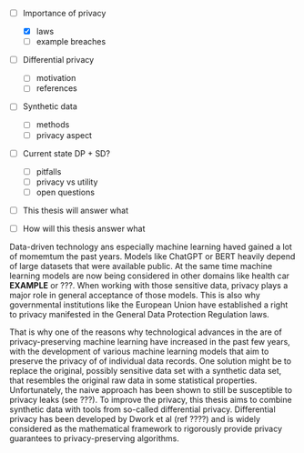 - [ ] Importance of privacy
	- [x] laws
	- [ ] example breaches
- [ ] Differential privacy
	- [ ] motivation
	- [ ] references
- [ ] Synthetic data
	- [ ] methods
	- [ ] privacy aspect
- [ ] Current state DP + SD?
	- [ ] pitfalls
	- [ ] privacy vs utility
	- [ ] open questions
- [ ] This thesis will answer what
- [ ] How will this thesis answer what



Data-driven technology ans especially machine learning haved gained a lot of momemtum the past years. Models like ChatGPT or BERT heavily depend of large datasets that were available public. At the same time machine learning models are now being considered in other domains like health car **EXAMPLE** or ???. When working with those sensitive data, privacy plays a major role in general acceptance of those models. This is also why governmental institutions like the European Union have established a right to privacy manifested in the General Data Protection Regulation laws. 

That is why one of the reasons why technological advances in the are of privacy-preserving machine learning have increased in the past few years, with the development of various machine learning models that aim to preserve the privacy of of individual data records. One solution might be to replace the original, possibly sensitive data set with a synthetic data set, that resembles the original raw data in some statistical properties. Unfortunately, the naive approach has been shown to still be susceptible to privacy leaks (see ???). To improve the privacy, this thesis aims to combine synthetic data with tools from so-called differential privacy. Differential privacy has been developed by Dwork et al (ref ????) and is widely considered as the mathematical framework to rigorously provide privacy guarantees to privacy-preserving algorithms.
